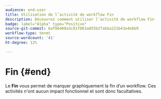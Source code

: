 ```yaml
---
audience: end-user
title: Utilisation de l’activité de workflow Fin
description: Découvrez comment utiliser l’activité de workflow Fin
badge: label="Alpha" type="Positive"
source-git-commit: 6af0b460a3c81f063a855b2fabba221b43e4ebb9
workflow-type: tm+mt
source-wordcount: '41'
ht-degree: 12%

---
```



# Fin {#end}

Le **Fin** vous permet de marquer graphiquement la fin d’un workflow. Ces activités n&#39;ont aucun impact fonctionnel et sont donc facultatives.
